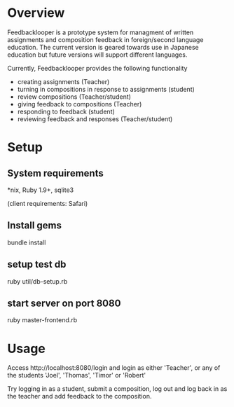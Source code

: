 # Overview
Feedbacklooper is a prototype system for managment of written assignments and composition feedback in foreign/second language education. The current version is geared towards use in Japanese education but future versions will support different languages.

Currently, Feedbacklooper provides the following functionality
* creating assignments (Teacher)
* turning in compositions in response to assignments (student)
* review compositions (Teacher/student)
* giving feedback to compositions (Teacher)
* responding to feedback (student)
* reviewing feedback and responses (Teacher/student)

# Setup
## System requirements
*nix,
Ruby 1.9+,
sqlite3 

(client requirements: Safari)

## Install gems
bundle install

## setup test db
ruby util/db-setup.rb

## start server on port 8080
ruby master-frontend.rb

# Usage
Access http://localhost:8080/login and login as either 'Teacher', or any of the students 'Joel', 'Thomas', 'Timor' or 'Robert'

Try logging in as a student, submit a composition, log out and log back in as the teacher and add feedback to the composition.